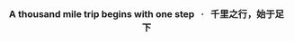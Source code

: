 <h3 align="center">
   A thousand mile trip begins with one step&nbsp;&nbsp;&nbsp;·&nbsp;&nbsp;&nbsp;千里之行，始于足下
</h3>
